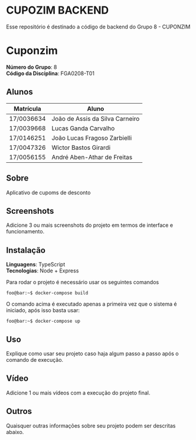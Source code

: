 # CUPOZIM BACKEND
Esse repositório é destinado a código de backend do Grupo 8 - CUPONZIM 

# Cuponzim

**Número do Grupo**: 8<br>
**Código da Disciplina**: FGA0208-T01<br>

## Alunos
|Matrícula | Aluno |
| -- | -- |
| 17/0036634  | João de Assis da Silva Carneiro |
| 17/0039668  | Lucas Ganda Carvalho |
| 17/0146251  | João Lucas Fragoso Zarbielli |
| 17/0047326  | Wictor Bastos Girardi  |
| 17/0056155  | André Aben-Athar de Freitas |

## Sobre 
Aplicativo de cupoms de desconto

## Screenshots
Adicione 3 ou mais screenshots do projeto em termos de interface e funcionamento.

## Instalação 
**Linguagens**: TypeScript<br>
**Tecnologias**: Node + Express <br>

Para rodar o projeto é necessário usar os seguintes comandos

```console
foo@bar:~$ docker-compose build
```
 
 O comando acima é executado apenas a primeira vez que o sistema é iniciado, após isso basta usar:
 
 ```console
foo@bar:~$ docker-compose up
```

## Uso 
Explique como usar seu projeto caso haja algum passo a passo após o comando de execução.

## Vídeo
Adicione 1 ou mais vídeos com a execução do projeto final.

## Outros 
Quaisquer outras informações sobre seu projeto podem ser descritas abaixo.
